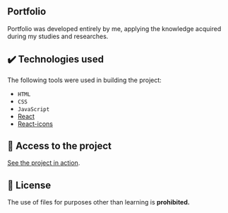 ## Portfolio

Portfolio was developed entirely by me, applying the knowledge acquired during my studies and researches.

## ✔️ Technologies used

The following tools were used in building the project:

-   `HTML`
-   `CSS`
-   `JavaScript`
-   [React](https://pt-br.reactjs.org/)
-   [React-icons](https://react-icons.github.io/react-icons/)

## 📁 Access to the project

[See the project in action](https://frontendgus.com.br/).

## 📑 License

The use of files for purposes other than learning is **prohibited.**
